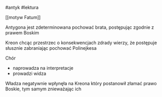 #antyk #lektura 

[[motyw Fatum]]

Antygona jest zdeterminowana pochować brata, postępując zgodnie z prawem Boskim

Kreon chcąc przestrzec o konsekwencjach zdrady wierzy, że postępuje słusznie zabraniając pochować Polinejkesa

Chór
- naprowadza na interpretacje
- prowadzi widza

Władza negatywnie wpłynęła na Kreona który postanowił złamać prawo Boskie, tym samym znieważając ich
